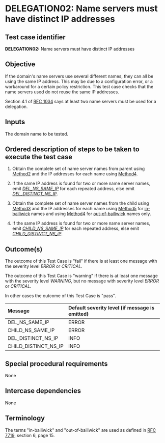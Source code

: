 # DELEGATION02: Name servers must have distinct IP addresses

## Test case identifier

**DELEGATION02:** Name servers must have distinct IP addresses

## Objective

If the domain's name servers use several different names, they can all
be using the same IP address. This may be due to a configuration error, or
a workaround for a certain policy restriction. This test case checks that
the name servers used do not reuse the same IP addresses.

Section 4.1 of [RFC 1034] says at least
two name servers must be used for a delegation.

## Inputs

The domain name to be tested.

## Ordered description of steps to be taken to execute the test case

1. Obtain the complete set of name server names from parent using 
   [Method2] and the IP addresses for each name using [Method4].

2. If the same IP address is found for two or more name server names, 
   emit *[DEL_NS_SAME_IP]* for each repeated address, else emit
   *[DEL_DISTINCT_NS_IP]*.

3. Obtain the complete set of name server names from the child using 
   [Method3] and the IP addresses for each name using [Method5] for
   [in-bailiwick] names and using [Method4] for [out-of-bailiwick] 
   names only. 

4. If the same IP address is found for two or more name server names, 
   emit *[CHILD_NS_SAME_IP]* for each repeated address, else emit
   *[CHILD_DISTINCT_NS_IP]*.

## Outcome(s)

The outcome of this Test Case is "fail" if there is at least one message
with the severity level *ERROR* or *CRITICAL*.

The outcome of this Test Case is "warning" if there is at least one message
with the severity level *WARNING*, but no message with severity level
*ERROR* or *CRITICAL*.

In other cases the outcome of this Test Case is "pass".

Message               | Default severity level (if message is emitted)
:---------------------|:-----------------------------------
DEL_NS_SAME_IP        | ERROR
CHILD_NS_SAME_IP      | ERROR
DEL_DISTINCT_NS_IP    | INFO
CHILD_DISTINCT_NS_IP  | INFO

## Special procedural requirements

None 

## Intercase dependencies

None


## Terminology

The terms "in-bailiwick" and "out-of-bailiwick" are used as defined
in [RFC 7719], section 6, page 15.

[RFC 7719]: https://tools.ietf.org/html/rfc7719

[RFC 1034]: https://tools.ietf.org/html/rfc1034

[Method2]:  ../Methods.md#method-2-obtain-glue-name-records-from-parent

[Method3]:  ../Methods.md#method-3-obtain-name-servers-from-child

[Method4]:  ../Methods.md#method-4-obtain-glue-address-records-from-parent

[Method5]:  ../Methods.md#method-5-obtain-the-name-server-address-records-from-child

[in-bailiwick]:     #terminology

[out-of-bailiwick]: #terminology

[DEL_NS_SAME_IP]: #outcomes

[CHILD_NS_SAME_IP]: #outcomes

[DEL_DISTINCT_NS_IP]: #outcomes

[CHILD_DISTINCT_NS_IP]: #outcomes
